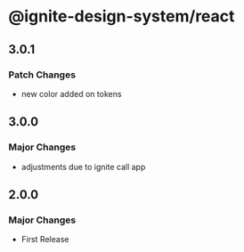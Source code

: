 # @ignite-design-system/react

## 3.0.1

### Patch Changes

- new color added on tokens

## 3.0.0

### Major Changes

- adjustments due to ignite call app

## 2.0.0

### Major Changes

- First Release
